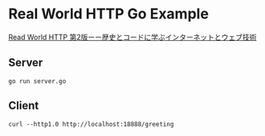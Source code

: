 # Real World HTTP Go Example

[Read World HTTP 第2版ーー歴史とコードに学ぶインターネットとウェブ技術](https://www.oreilly.co.jp/books/9784873119038/)

## Server

```
go run server.go
```

## Client

```
curl --http1.0 http://localhost:18888/greeting
```
